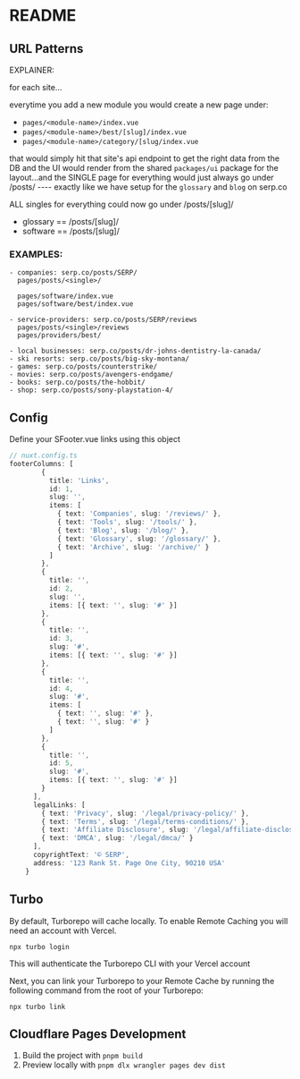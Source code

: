 # README

## URL Patterns

EXPLAINER:

for each site... 

everytime you add a new module you would create a new page under:
- `pages/<module-name>/index.vue`
- `pages/<module-name>/best/[slug]/index.vue` 
- `pages/<module-name>/category/[slug/index.vue` 

that would simply hit that site's api endpoint to get the right data from the DB and the UI would render from the shared `packages/ui` package for the layout...and the SINGLE page for everything would just always go under /posts/ ---- exactly like we have setup for the `glossary` and `blog` on serp.co

ALL singles for everything could now go under /posts/[slug]/
- glossary == /posts/[slug]/
- software == /posts/[slug]/



### EXAMPLES:
```
- companies: serp.co/posts/SERP/
  pages/posts/<single>/
  
  pages/software/index.vue
  pages/software/best/index.vue

- service-providers: serp.co/posts/SERP/reviews
  pages/posts/<single>/reviews
  pages/providers/best/

- local businesses: serp.co/posts/dr-johns-dentistry-la-canada/
- ski resorts: serp.co/posts/big-sky-montana/
- games: serp.co/posts/counterstrike/
- movies: serp.co/posts/avengers-endgame/
- books: serp.co/posts/the-hobbit/
- shop: serp.co/posts/sony-playstation-4/
````

## Config

Define your SFooter.vue links using this object

```ts
// nuxt.config.ts
footerColumns: [
        {
          title: 'Links',
          id: 1,
          slug: '',
          items: [
            { text: 'Companies', slug: '/reviews/' },
            { text: 'Tools', slug: '/tools/' },
            { text: 'Blog', slug: '/blog/' },
            { text: 'Glossary', slug: '/glossary/' },
            { text: 'Archive', slug: '/archive/' }
          ]
        },
        {
          title: '',
          id: 2,
          slug: '',
          items: [{ text: '', slug: '#' }]
        },
        {
          title: '',
          id: 3,
          slug: '#',
          items: [{ text: '', slug: '#' }]
        },
        {
          title: '',
          id: 4,
          slug: '#',
          items: [
            { text: '', slug: '#' },
            { text: '', slug: '#' }
          ]
        },
        {
          title: '',
          id: 5,
          slug: '#',
          items: [{ text: '', slug: '#' }]
        }
      ],
      legalLinks: [
        { text: 'Privacy', slug: '/legal/privacy-policy/' },
        { text: 'Terms', slug: '/legal/terms-conditions/' },
        { text: 'Affiliate Disclosure', slug: '/legal/affiliate-disclosure/' },
        { text: 'DMCA', slug: '/legal/dmca/' }
      ],
      copyrightText: '© SERP',
      address: '123 Rank St. Page One City, 90210 USA'
    }
```


## Turbo

By default, Turborepo will cache locally. To enable Remote Caching you will need an account with Vercel.
```
npx turbo login
```

This will authenticate the Turborepo CLI with your Vercel account

Next, you can link your Turborepo to your Remote Cache by running the following command from the root of your Turborepo:

```
npx turbo link
```


## Cloudflare Pages Development

1. Build the project with `pnpm build`
2. Preview locally with `pnpm dlx wrangler pages dev dist` 
